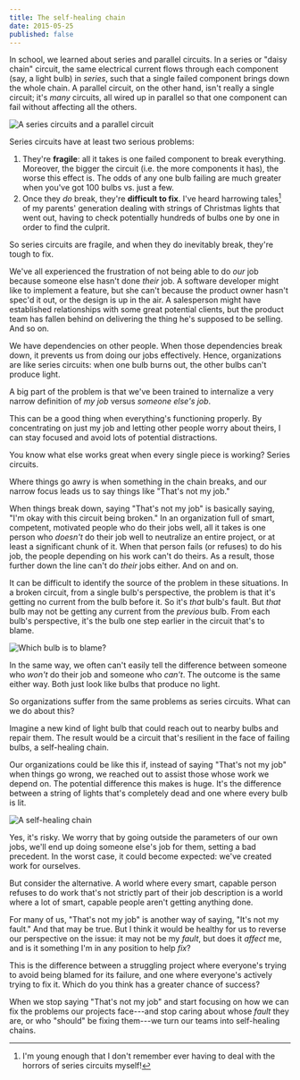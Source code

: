 ```yaml
---
title: The self-healing chain
date: 2015-05-25
published: false
---
```


In school, we learned about series and parallel circuits. In a series or "daisy chain" circuit, the
same electrical current flows through each component (say, a light bulb) in *series*, such that a
single failed component brings down the whole chain. A parallel circuit, on the other hand, isn't
really a single circuit; it's *many* circuits, all wired up in parallel so that one component can
fail without affecting all the others.

![A series circuits and a parallel circuit](/images/series-parallel-circuits.png)

Series circuits have at least two serious problems:

1. They're **fragile**: all it takes is one failed component to break everything. Moreover, the
   bigger the circuit (i.e. the more components it has), the worse this effect is. The odds of any
   one bulb failing are much greater when you've got 100 bulbs vs. just a few.
2. Once they *do* break, they're **difficult to fix**. I've heard harrowing tales[^harrowing-tales]
   of my parents' generation dealing with strings of Christmas lights that went out, having to check
   potentially hundreds of bulbs one by one in order to find the culprit.

So series circuits are fragile, and when they do inevitably break, they're tough to fix.

We've all experienced the frustration of not being able to do *our* job because someone else hasn't
done *their* job. A software developer might like to implement a feature, but she can't because the
product owner hasn't spec'd it out, or the design is up in the air. A salesperson might have
established relationships with some great potential clients, but the product team has fallen behind
on delivering the thing he's supposed to be selling. And so on.

We have dependencies on other people. When those dependencies break down, it prevents us from doing
our jobs effectively. Hence, organizations are like series circuits: when one bulb burns out, the
other bulbs can't produce light.

A big part of the problem is that we've been trained to internalize a very narrow definition of
*my job* versus *someone else's job*.

This can be a good thing when everything's functioning properly. By concentrating on just my job and
letting other people worry about theirs, I can stay focused and avoid lots of potential
distractions.

You know what else works great when every single piece is working? Series circuits.

Where things go awry is when something in the chain breaks, and our narrow focus leads us to say
things like "That's not my job."

When things break down, saying "That's not my job" is basically saying, "I'm okay with this circuit
being broken." In an organization full of smart, competent, motivated people who do their jobs well,
all it takes is one person who *doesn't* do their job well to neutralize an entire project, or at
least a significant chunk of it. When that person fails (or refuses) to do his job, the people
depending on his work can't do theirs. As a result, those further down the line can't do *their*
jobs either. And on and on.

It can be difficult to identify the source of the problem in these situations. In a broken circuit,
from a single bulb's perspective, the problem is that it's getting no current from the bulb before
it. So it's *that* bulb's fault. But *that* bulb may not be getting any current from the *previous*
bulb. From each bulb's perspective, it's the bulb one step earlier in the circuit that's to blame.

![Which bulb is to blame?](/images/series-circuit-blame-game.png)

In the same way, we often can't easily tell the difference between someone who *won't* do their job
and someone who *can't*. The outcome is the same either way. Both just look like bulbs that produce
no light.

So organizations suffer from the same problems as series circuits. What can we do about this?

Imagine a new kind of light bulb that could reach out to nearby bulbs and repair them. The result
would be a circuit that's resilient in the face of failing bulbs, a self-healing chain.

Our organizations could be like this if, instead of saying "That's not my job" when things go wrong,
we reached out to assist those whose work we depend on. The potential difference this makes is huge.
It's the difference between a string of lights that's completely dead and one where every bulb is
lit.

![A self-healing chain](/images/self-healing-chain.png)

Yes, it's risky. We worry that by going outside the parameters of our own jobs, we'll end up doing
someone else's job for them, setting a bad precedent. In the worst case, it could become expected:
we've created work for ourselves.

But consider the alternative. A world where every smart, capable person refuses to do work that's
not strictly part of their job description is a world where a lot of smart, capable people aren't
getting anything done.

For many of us, "That's not my job" is another way of saying, "It's not my fault." And that may be
true. But I think it would be healthy for us to reverse our perspective on the issue: it may not be
my *fault*, but does it *affect* me, and is it something I'm in any position to help *fix*?

This is the difference between a struggling project where everyone's trying to avoid being blamed
for its failure, and one where everyone's actively trying to fix it. Which do you think has a
greater chance of success?

When we stop saying "That's not my job" and start focusing on how we can fix the problems our
projects face---and stop caring about whose *fault* they are, or who "should" be fixing them---we
turn our teams into self-healing chains.

[^harrowing-tales]: I'm young enough that I don't remember ever having to deal with the horrors of series circuits myself!
